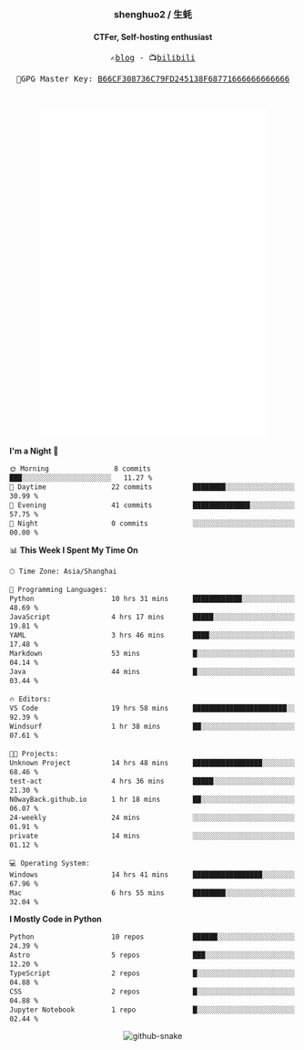 <h3 align="center"> shenghuo2 / 生蚝 </h3>
<h4 align="center" >CTFer, Self-hosting enthusiast</h3>


<p align="center">
  <samp>
    ✍️<a href="https://blog.shenghuo2.top/">blog</a> -
    📺<a href="https://space.bilibili.com/85894935">bilibili</a>
  </samp>
</p>
<p align="center">
  <samp>
     🔐GPG Master Key: <a align="center" href="https://github.com/shenghuo2.gpg">B66CF308736C79FD245138F68771666666666666</a>
  </samp>
</p>
<br>
<p align="center">
  <a href="https://github.com/shenghuo2">
    <img width="400" align="top" src="https://github.com/shenghuo2/shenghuo2/blob/main/metrics.left.svg" />
  </a>
  <a href="https://github.com/shenghuo2">
    <img width="400" align="top" src="https://github.com/shenghuo2/shenghuo2/blob/main/metrics.right.svg" />
  </a>
</p>


<!--START_SECTION:waka-->
**I'm a Night 🦉** 

```text
🌞 Morning                8 commits           ███░░░░░░░░░░░░░░░░░░░░░░   11.27 % 
🌆 Daytime                22 commits          ████████░░░░░░░░░░░░░░░░░   30.99 % 
🌃 Evening                41 commits          ██████████████░░░░░░░░░░░   57.75 % 
🌙 Night                  0 commits           ░░░░░░░░░░░░░░░░░░░░░░░░░   00.00 % 
```


📊 **This Week I Spent My Time On** 

```text
🕑︎ Time Zone: Asia/Shanghai

💬 Programming Languages: 
Python                   10 hrs 31 mins      ████████████░░░░░░░░░░░░░   48.69 % 
JavaScript               4 hrs 17 mins       █████░░░░░░░░░░░░░░░░░░░░   19.81 % 
YAML                     3 hrs 46 mins       ████░░░░░░░░░░░░░░░░░░░░░   17.48 % 
Markdown                 53 mins             █░░░░░░░░░░░░░░░░░░░░░░░░   04.14 % 
Java                     44 mins             █░░░░░░░░░░░░░░░░░░░░░░░░   03.44 % 

🔥 Editors: 
VS Code                  19 hrs 58 mins      ███████████████████████░░   92.39 % 
Windsurf                 1 hr 38 mins        ██░░░░░░░░░░░░░░░░░░░░░░░   07.61 % 

🐱‍💻 Projects: 
Unknown Project          14 hrs 48 mins      █████████████████░░░░░░░░   68.46 % 
test-act                 4 hrs 36 mins       █████░░░░░░░░░░░░░░░░░░░░   21.30 % 
N0wayBack.github.io      1 hr 18 mins        ██░░░░░░░░░░░░░░░░░░░░░░░   06.07 % 
24-weekly                24 mins             ░░░░░░░░░░░░░░░░░░░░░░░░░   01.91 % 
private                  14 mins             ░░░░░░░░░░░░░░░░░░░░░░░░░   01.12 % 

💻 Operating System: 
Windows                  14 hrs 41 mins      █████████████████░░░░░░░░   67.96 % 
Mac                      6 hrs 55 mins       ████████░░░░░░░░░░░░░░░░░   32.04 % 
```

**I Mostly Code in Python** 

```text
Python                   10 repos            ██████░░░░░░░░░░░░░░░░░░░   24.39 % 
Astro                    5 repos             ███░░░░░░░░░░░░░░░░░░░░░░   12.20 % 
TypeScript               2 repos             █░░░░░░░░░░░░░░░░░░░░░░░░   04.88 % 
CSS                      2 repos             █░░░░░░░░░░░░░░░░░░░░░░░░   04.88 % 
Jupyter Notebook         1 repo              █░░░░░░░░░░░░░░░░░░░░░░░░   02.44 % 
```




<!--END_SECTION:waka-->


<div align="center">
  <picture>
    <source media="(prefers-color-scheme: dark)" srcset="https://gist.githubusercontent.com/shenghuo2/bfce20b14ab0484cef03bae6e60e0b3a/raw/github-snake-dark.svg" />
    <source media="(prefers-color-scheme: light)" srcset="https://gist.githubusercontent.com/shenghuo2/bfce20b14ab0484cef03bae6e60e0b3a/raw/github-snake.svg" />
    <img alt="github-snake" src="https://gist.githubusercontent.com/shenghuo2/bfce20b14ab0484cef03bae6e60e0b3a/raw/github-snake.svg" />
  </picture>
</div>

<!--
**shenghuo2/shenghuo2** is a ✨ _special_ ✨ repository because its `README.md` (this file) appears on your GitHub profile.

Here are some ideas to get you started:

- 🔭 I’m currently working on ...
- 🌱 I’m currently learning ...
- 👯 I’m looking to collaborate on ...
- 🤔 I’m looking for help with ...
- 💬 Ask me about ...
- 📫 How to reach me: ...
- 😄 Pronouns: ...
- ⚡ Fun fact: ...
-->
